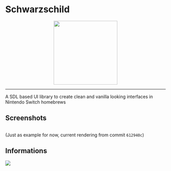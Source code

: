 # Schwarzschild

<p align="center"><img src="https://i.imgur.com/OgWpsFa.png" height="200">
  
___

A SDL based UI library to create clean and vanilla looking interfaces in Nintendo Switch homebrews

## Screenshots

![![](https://i.imgur.com/n7nXhHVm.jpg)](https://i.imgur.com/n7nXhHV.jpg)

(Just as example for now, current rendering from commit `612940c`)

## Informations

![](https://i.imgur.com/OxsUw4d.png)
